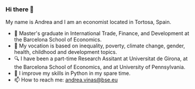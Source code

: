 ### Hi there 👋

My name is Andrea and I am an economist located in Tortosa, Spain.

- 🏫 Master's graduate in International Trade, Finance, and Development at the Barcelona School of Economics.
- 🔭 My vocation is based on inequality, poverty, climate change, gender, health, childhood and development topics.
- 🔍 I have been a part-time Research Assitant at Universitat de Girona, at the Barcelona School of Economics, and at University of Pennsylvania. 
- 🌱 I improve my skills in Python in my spare time.
- 📫 How to reach me: andrea.vinas@bse.eu
